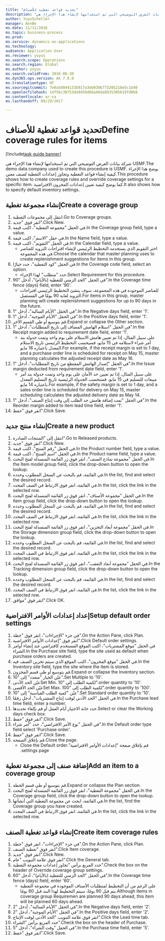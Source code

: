 ```yaml
--- 
title: "تحديد قواعد تغطية للأصناف"
description: "شركة بيانات العرض التوضيحي التي تم استخدامها لإنشاء هذا الإجراء هي USMF."
author: YuyuScheller
manager: AnnBe
ms.date: 11/11/2016
ms.topic: business-process
ms.prod: 
ms.service: dynamics-ax-applications
ms.technology: 
audience: Application User
ms.reviewer: yuyus
ms.search.scope: Operations
ms.search.region: Global
ms.author: yuyus
ms.search.validFrom: 2016-06-30
ms.dyn365.ops.version: AX 7.0.0
ms.translationtype: HT
ms.sourcegitcommit: 7e0a5d044133b917a3eb9386773205218e5c1b40
ms.openlocfilehash: 14f56c30753da9458d66a46da8935305619fd0b8
ms.contentlocale: ar-sa
ms.lasthandoff: 09/29/2017

---
```

# <a name="define-coverage-rules-for-items"></a><span data-ttu-id="3d509-103">تحديد قواعد تغطية للأصناف</span><span class="sxs-lookup"><span data-stu-id="3d509-103">Define coverage rules for items</span></span>

[!include[task guide banner](../../includes/task-guide-banner.md)]

<span data-ttu-id="3d509-104">شركة بيانات العرض التوضيحي التي تم استخدامها لإنشاء هذا الإجراء هي USMF.</span><span class="sxs-lookup"><span data-stu-id="3d509-104">The demo data company used to create this procedure is USMF.</span></span> <span data-ttu-id="3d509-105">يوضح هذا الإجراء كيفية إنشاء قواعد التغطية وتجاوز إعدادات التغطية لصنف معين.</span><span class="sxs-lookup"><span data-stu-id="3d509-105">This procedure shows how to create coverage rules and override coverage settings for a specific item.</span></span> <span data-ttu-id="3d509-106">كما يوضح كيفية تعيين إعدادات المخزون الافتراضية.</span><span class="sxs-lookup"><span data-stu-id="3d509-106">It also shows how to specify default inventory settings.</span></span>


## <a name="create-a-coverage-group"></a><span data-ttu-id="3d509-107">إنشاء مجموعة تغطية</span><span class="sxs-lookup"><span data-stu-id="3d509-107">Create a coverage group</span></span>
1. <span data-ttu-id="3d509-108">انتقل إلى مجموعات التغطية.</span><span class="sxs-lookup"><span data-stu-id="3d509-108">Go to Coverage groups.</span></span>
2. <span data-ttu-id="3d509-109">انقر فوق "جديد".</span><span class="sxs-lookup"><span data-stu-id="3d509-109">Click New.</span></span>
3. <span data-ttu-id="3d509-110">في الحقل "مجموعة التغطية"، اكتب قيمة.</span><span class="sxs-lookup"><span data-stu-id="3d509-110">In the Coverage group field, type a value.</span></span>
4. <span data-ttu-id="3d509-111">في حقل "الاسم"، اكتب قيمة.</span><span class="sxs-lookup"><span data-stu-id="3d509-111">In the Name field, type a value.</span></span>
5. <span data-ttu-id="3d509-112">في الحقل "التقويم"، اكتب قيمة.</span><span class="sxs-lookup"><span data-stu-id="3d509-112">In the Calendar field, type a value.</span></span>
    * <span data-ttu-id="3d509-113">اختر التقويم الذي يستخدمه التخطيط الرئيسي لإنشاء اقتراحات التزويد للعناصر في هذه المجموعة.</span><span class="sxs-lookup"><span data-stu-id="3d509-113">Choose the calendar that master planning uses to create replenishment suggestions for items in this group.</span></span>  
6. <span data-ttu-id="3d509-114">في الحقل "كود التغطية‬"، حدد خيارًا.</span><span class="sxs-lookup"><span data-stu-id="3d509-114">In the Coverage code field, select an option.</span></span>
    * <span data-ttu-id="3d509-115">حدد "متطلب" لهذا الإجراء.</span><span class="sxs-lookup"><span data-stu-id="3d509-115">Select Requirement for this procedure.</span></span>  
7. <span data-ttu-id="3d509-116">في الحقل "الحد الزمني للتغطية (بالأيام)‬"، أدخل "90".</span><span class="sxs-lookup"><span data-stu-id="3d509-116">In the Coverage time fence (days) field, enter '90'.</span></span>
    * <span data-ttu-id="3d509-117">للعناصر الموجودة في هذه المجموعة، سوف ينشئ التخطيط الرئيسي اقتراحات التزويد لغاية 90 يومًا في المستقبل.</span><span class="sxs-lookup"><span data-stu-id="3d509-117">For items in this group, master planning will create replenishment suggestions for up to 90 days in the future.</span></span>  
8. <span data-ttu-id="3d509-118">في الحقل "الأيام السالبة‬"، أدخل "1".</span><span class="sxs-lookup"><span data-stu-id="3d509-118">In the Negative days field, enter '1'.</span></span>
9. <span data-ttu-id="3d509-119">في الحقل "الأيام الموجبة‬‬"، أدخل "1".</span><span class="sxs-lookup"><span data-stu-id="3d509-119">In the Positive days field, enter '1'.</span></span>
10. <span data-ttu-id="3d509-120">قم بتوسيع أو طي القسم الآخر.</span><span class="sxs-lookup"><span data-stu-id="3d509-120">Expand or collapse the Other section.</span></span>
11. <span data-ttu-id="3d509-121">في الحقل "استلام الهامش المضاف إلى تاريخ المتطلبات‬"، أدخل "1".</span><span class="sxs-lookup"><span data-stu-id="3d509-121">In the Receipt margin added to requirement date field, enter '1'.</span></span>
    * <span data-ttu-id="3d509-122">على سبيل المثال، إذا تم تعيين هامش الاستلام على يوم واحد وتمت جدولة بند أمر شراء لاستلامه في 15 مايو، فسيحسب التخطيط الرئيسي تاريخ الاستلام المعدل باعتباره 16 مايو.</span><span class="sxs-lookup"><span data-stu-id="3d509-122">For example, if the receipt margin is set to 1 day, and a purchase order line is scheduled for receipt on May 15, master planning calculates the adjusted receipt date as May 16.</span></span>  
12. <span data-ttu-id="3d509-123">في الحقل "إصدار الهامش المقتطع من تاريخ المتطلبات‬"، أدخل "1".</span><span class="sxs-lookup"><span data-stu-id="3d509-123">In the Issue margin deducted from requirement date field, enter '1'.</span></span>
    * <span data-ttu-id="3d509-124">على سبيل المثال، إذا تم تعيين حد الأمان‬ على يوم واحد وتمت جدولة بند أمر مبيعات للتسليم في 15 مايو، فستحسب الجدولة الرئيسية تاريخ التسليم المعدل باعتباره 14 مايو.</span><span class="sxs-lookup"><span data-stu-id="3d509-124">For example, if the safety margin is set to 1 day, and a sales order line is scheduled for delivery on May 15, master scheduling calculates the adjusted delivery date as May 14.</span></span>  
13. <span data-ttu-id="3d509-125">في الحقل "تمت إضافة ‏‫هامش حد الطلب‬ إلى وقت إنتاج الصنف‬"، أدخل "1".</span><span class="sxs-lookup"><span data-stu-id="3d509-125">In the Reorder margin added to item lead time field, enter '1'.</span></span>
14. <span data-ttu-id="3d509-126">انقر فوق "حفظ".</span><span class="sxs-lookup"><span data-stu-id="3d509-126">Click Save.</span></span>

## <a name="create-a-new-product"></a><span data-ttu-id="3d509-127">إنشاء منتج جديد</span><span class="sxs-lookup"><span data-stu-id="3d509-127">Create a new product</span></span>
1. <span data-ttu-id="3d509-128">انتقل إلى "المنتجات الصادرة‬".</span><span class="sxs-lookup"><span data-stu-id="3d509-128">Go to Released products.</span></span>
2. <span data-ttu-id="3d509-129">انقر فوق "جديد".</span><span class="sxs-lookup"><span data-stu-id="3d509-129">Click New.</span></span>
3. <span data-ttu-id="3d509-130">في الحقل "رقم المنتج"، اكتب قيمة.</span><span class="sxs-lookup"><span data-stu-id="3d509-130">In the Product number field, type a value.</span></span>
4. <span data-ttu-id="3d509-131">في الحقل "اسم المنتج"، اكتب قيمة.</span><span class="sxs-lookup"><span data-stu-id="3d509-131">In the Product name field, type a value.</span></span>
5. <span data-ttu-id="3d509-132">في الحقل "مجموعة نماذج الصنف‬‬"، انقر فوق زر القائمة المنسدلة لفتح البحث.</span><span class="sxs-lookup"><span data-stu-id="3d509-132">In the Item model group field, click the drop-down button to open the lookup.</span></span>
6. <span data-ttu-id="3d509-133">في القائمة، قم بالبحث عن السجل المطلوب وحدده.</span><span class="sxs-lookup"><span data-stu-id="3d509-133">In the list, find and select the desired record.</span></span>
7. <span data-ttu-id="3d509-134">في القائمة، انقر فوق الارتباط في الصف المحدد.</span><span class="sxs-lookup"><span data-stu-id="3d509-134">In the list, click the link in the selected row.</span></span>
8. <span data-ttu-id="3d509-135">في الحقل "مجموعة الأصناف‬‬‬"، انقر فوق زر القائمة المنسدلة لفتح البحث.</span><span class="sxs-lookup"><span data-stu-id="3d509-135">In the Item group field, click the drop-down button to open the lookup.</span></span>
9. <span data-ttu-id="3d509-136">في القائمة، قم بالبحث عن السجل المطلوب وحدده.</span><span class="sxs-lookup"><span data-stu-id="3d509-136">In the list, find and select the desired record.</span></span>
10. <span data-ttu-id="3d509-137">في القائمة، انقر فوق الارتباط في الصف المحدد.</span><span class="sxs-lookup"><span data-stu-id="3d509-137">In the list, click the link in the selected row.</span></span>
11. <span data-ttu-id="3d509-138">في الحقل "مجموعة أبعاد التخزين‬‬‬‬‬"، انقر فوق زر القائمة المنسدلة لفتح البحث.</span><span class="sxs-lookup"><span data-stu-id="3d509-138">In the Storage dimension group field, click the drop-down button to open the lookup.</span></span>
12. <span data-ttu-id="3d509-139">في القائمة، قم بالبحث عن السجل المطلوب وحدده.</span><span class="sxs-lookup"><span data-stu-id="3d509-139">In the list, find and select the desired record.</span></span>
13. <span data-ttu-id="3d509-140">في القائمة، انقر فوق الارتباط في الصف المحدد.</span><span class="sxs-lookup"><span data-stu-id="3d509-140">In the list, click the link in the selected row.</span></span>
14. <span data-ttu-id="3d509-141">في الحقل "مجموعة أبعاد التعقب‬"، انقر فوق زر القائمة المنسدلة لفتح البحث.</span><span class="sxs-lookup"><span data-stu-id="3d509-141">In the Tracking dimension group field, click the drop-down button to open the lookup.</span></span>
15. <span data-ttu-id="3d509-142">في القائمة، قم بالبحث عن السجل المطلوب وحدده.</span><span class="sxs-lookup"><span data-stu-id="3d509-142">In the list, find and select the desired record.</span></span>
16. <span data-ttu-id="3d509-143">في القائمة، انقر فوق الارتباط في الصف المحدد.</span><span class="sxs-lookup"><span data-stu-id="3d509-143">In the list, click the link in the selected row.</span></span>
17. <span data-ttu-id="3d509-144">انقر فوق "موافق".</span><span class="sxs-lookup"><span data-stu-id="3d509-144">Click OK.</span></span>

## <a name="setup-default-order-settings"></a><span data-ttu-id="3d509-145">إعداد إعدادات الأوامر الافتراضية</span><span class="sxs-lookup"><span data-stu-id="3d509-145">Setup default order settings</span></span>
1. <span data-ttu-id="3d509-146">في جزء "الإجراءات"، انقر فوق "خطة".</span><span class="sxs-lookup"><span data-stu-id="3d509-146">On the Action Pane, click Plan.</span></span>
2. <span data-ttu-id="3d509-147">انقر فوق "إعدادات الأوامر الافتراضية".</span><span class="sxs-lookup"><span data-stu-id="3d509-147">Click Default order settings.</span></span>
3. <span data-ttu-id="3d509-148">في الحقل "موقع المشتريات"، اكتب الموقع المستخدم كافتراضي عند إنشاء أوامر الشراء.</span><span class="sxs-lookup"><span data-stu-id="3d509-148">In the Purchase site field, type the site used as default when purchase orders are created.</span></span>
4. <span data-ttu-id="3d509-149">في الحقل "موقع المخزون‬"، اكتب الموقع الذي سيتم تخزين الصنف فيه.</span><span class="sxs-lookup"><span data-stu-id="3d509-149">In the Inventory site field, type the site where the item is stored.</span></span>
5. <span data-ttu-id="3d509-150">قم بتوسيع أو طي قسم المخزون.</span><span class="sxs-lookup"><span data-stu-id="3d509-150">Expand or collapse the Inventory section.</span></span>
6. <span data-ttu-id="3d509-151">عيّن الخيار "متعدد" إلى "10".</span><span class="sxs-lookup"><span data-stu-id="3d509-151">Set Multiple to '10'.</span></span>
7. <span data-ttu-id="3d509-152">عيّن الحد الأدنى</span><span class="sxs-lookup"><span data-stu-id="3d509-152">Set Min.</span></span> <span data-ttu-id="3d509-153">لكمية الطلب إلى "10".</span><span class="sxs-lookup"><span data-stu-id="3d509-153">order quantity to '10'.</span></span>
8. <span data-ttu-id="3d509-154">عيّن الحد الأقصى</span><span class="sxs-lookup"><span data-stu-id="3d509-154">Set Max.</span></span> <span data-ttu-id="3d509-155">لكمية الطلب إلى "100".</span><span class="sxs-lookup"><span data-stu-id="3d509-155">order quantity to '100'.</span></span>
9. <span data-ttu-id="3d509-156">عيّن "كمية الطلب القياسية‬" إلى "10".</span><span class="sxs-lookup"><span data-stu-id="3d509-156">Set Standard order quantity to '10'.</span></span>
10. <span data-ttu-id="3d509-157">في الحقل "الحد الأدنى لوقت إنتاج المشتريات‬"، أدخل رقمًا.</span><span class="sxs-lookup"><span data-stu-id="3d509-157">In the Purchase lead time field, enter a number.</span></span>
11. <span data-ttu-id="3d509-158">حدد خانة الاختيار أيام العمل أو قم بإلغاء تحديدها.</span><span class="sxs-lookup"><span data-stu-id="3d509-158">Select or clear the Working days check box.</span></span>
12. <span data-ttu-id="3d509-159">انقر فوق "حفظ".</span><span class="sxs-lookup"><span data-stu-id="3d509-159">Click Save.</span></span>
13. <span data-ttu-id="3d509-160">في الحقل "نوع الأمر الافتراضي"، حدد "أمر شراء".</span><span class="sxs-lookup"><span data-stu-id="3d509-160">In the Default order type field select 'Purchase order'.</span></span>
14. <span data-ttu-id="3d509-161">انقر فوق "حفظ".</span><span class="sxs-lookup"><span data-stu-id="3d509-161">Click Save.</span></span>
15. <span data-ttu-id="3d509-162">قم بإغلاق الصفحة.</span><span class="sxs-lookup"><span data-stu-id="3d509-162">Close the page.</span></span>
    * <span data-ttu-id="3d509-163">قم بإغلاق صفحة ‏‫"إعدادات الأوامر الافتراضية".</span><span class="sxs-lookup"><span data-stu-id="3d509-163">Close the Default order settings page.</span></span>  

## <a name="add-an-item-to-a-coverage-group"></a><span data-ttu-id="3d509-164">إضافة صنف إلى مجموعة تغطية</span><span class="sxs-lookup"><span data-stu-id="3d509-164">Add an item to a coverage group</span></span>
1. <span data-ttu-id="3d509-165">قم بتوسيع أو طي قسم الخطة.</span><span class="sxs-lookup"><span data-stu-id="3d509-165">Expand or collapse the Plan section.</span></span>
2. <span data-ttu-id="3d509-166">في الحقل "مجموعة التغطية"، انقر فوق زر القائمة المنسدلة لفتح البحث.</span><span class="sxs-lookup"><span data-stu-id="3d509-166">In the Coverage group field, click the drop-down button to open the lookup.</span></span>
3. <span data-ttu-id="3d509-167">في القائمة، ابحث عن مجموعة التغطية التي أنشأتها.</span><span class="sxs-lookup"><span data-stu-id="3d509-167">In the list, find the Coverage group you have created.</span></span>
4. <span data-ttu-id="3d509-168">في القائمة، انقر فوق الارتباط في الصف المحدد.</span><span class="sxs-lookup"><span data-stu-id="3d509-168">In the list, click the link in the selected row.</span></span>

## <a name="create-item-coverage-rules"></a><span data-ttu-id="3d509-169">إنشاء قواعد تغطية الصنف</span><span class="sxs-lookup"><span data-stu-id="3d509-169">Create item coverage rules</span></span>
1. <span data-ttu-id="3d509-170">في جزء "الإجراءات"، انقر فوق "خطة".</span><span class="sxs-lookup"><span data-stu-id="3d509-170">On the Action Pane, click Plan.</span></span>
2. <span data-ttu-id="3d509-171">انقر فوق "تغطية الصنف‬".</span><span class="sxs-lookup"><span data-stu-id="3d509-171">Click Item coverage.</span></span>
3. <span data-ttu-id="3d509-172">انقر فوق "جديد".</span><span class="sxs-lookup"><span data-stu-id="3d509-172">Click New.</span></span>
4. <span data-ttu-id="3d509-173">انقر فوق علامة التبويب "عام".</span><span class="sxs-lookup"><span data-stu-id="3d509-173">Click the General tab.</span></span>
5. <span data-ttu-id="3d509-174">حدد المربع برأس "تجاوز إعدادات مجموعة التغطية‬".</span><span class="sxs-lookup"><span data-stu-id="3d509-174">Check the box on the header of Override coverage group settings.</span></span>
6. <span data-ttu-id="3d509-175">في الحقل "الحد الزمني للتغطية (بالأيام)‬"، أدخل "60".</span><span class="sxs-lookup"><span data-stu-id="3d509-175">In the Coverage time fence (days) field, enter '60'.</span></span>
    * <span data-ttu-id="3d509-176">على الرغم من أن التخطيط لمتطلبات الأصناف الموجودة في مجموعة التغطية يتم قبل 90 يومًا، سيتم التخطيط لهذا البند قبل 60 يومًا.</span><span class="sxs-lookup"><span data-stu-id="3d509-176">Although items in coverage group Requiremen are planned 90 days ahead, this item will be planned 60 days ahead.</span></span>  
7. <span data-ttu-id="3d509-177">في الحقل "الأيام السالبة‬"، أدخل "2".</span><span class="sxs-lookup"><span data-stu-id="3d509-177">In the Negative days field, enter '2'.</span></span>
8. <span data-ttu-id="3d509-178">في الحقل "الأيام الموجبة‬‬"، أدخل "2".</span><span class="sxs-lookup"><span data-stu-id="3d509-178">In the Positive days field, enter '2'.</span></span>
9. <span data-ttu-id="3d509-179">انقر فوق علامة التبويب "الحد الأدنى لوقت الإنتاج‬".</span><span class="sxs-lookup"><span data-stu-id="3d509-179">Click the Lead time tab.</span></span>
10. <span data-ttu-id="3d509-180">حدد المربع برأس "الشراء".</span><span class="sxs-lookup"><span data-stu-id="3d509-180">Check the box on the header of Purchase.</span></span>
11. <span data-ttu-id="3d509-181">في الحقل "وقت الشراء‬"، أدخل "5".</span><span class="sxs-lookup"><span data-stu-id="3d509-181">In the Purchase time field, enter '5'.</span></span>
12. <span data-ttu-id="3d509-182">انقر فوق "حفظ".</span><span class="sxs-lookup"><span data-stu-id="3d509-182">Click Save.</span></span>


